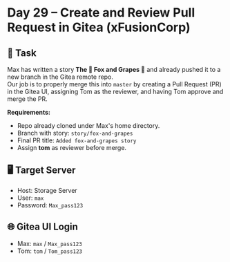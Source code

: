 # Day 29 – Create and Review Pull Request in Gitea (xFusionCorp)

## 🔧 Task

Max has written a story **The 🦊 Fox and Grapes 🍇** and already pushed it to a new branch in the Gitea remote repo.  
Our job is to properly merge this into `master` by creating a Pull Request (PR) in the Gitea UI, assigning Tom as the reviewer, and having Tom approve and merge the PR.

**Requirements:**

- Repo already cloned under Max's home directory.
- Branch with story: `story/fox-and-grapes`
- Final PR title: `Added fox-and-grapes story`
- Assign **tom** as reviewer before merge.

## 🖥️ Target Server

- Host: Storage Server
- User: `max`
- Password: `Max_pass123`

## 🌐 Gitea UI Login

- Max: `max` / `Max_pass123`
- Tom: `tom` / `Tom_pass123`
